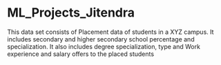 # ML_Projects_Jitendra

This data set consists of Placement data of students in a XYZ campus. It includes secondary and higher secondary school percentage and specialization. It also includes degree specialization, type and Work experience and salary offers to the placed students
